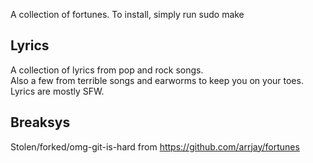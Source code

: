 A collection of fortunes.
To install, simply run sudo make

## Lyrics ##
A collection of lyrics from pop and rock songs.  
Also a few from terrible songs and earworms to keep you on your toes.	
Lyrics are mostly SFW.

## Breaksys ##
Stolen/forked/omg-git-is-hard from https://github.com/arrjay/fortunes
